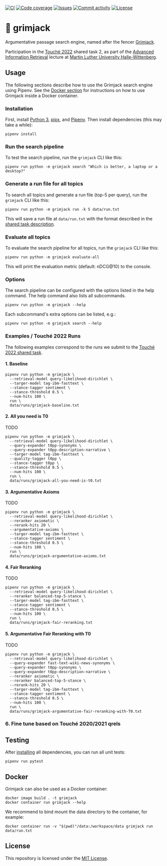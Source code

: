 [![CI](https://img.shields.io/github/workflow/status/heinrichreimer/grimjack/CI?style=flat-square)](https://github.com/heinrichreimer/grimjack/actions?query=workflow%3A"CI")
[![Code coverage](https://img.shields.io/codecov/c/github/heinrichreimer/grimjack?style=flat-square)](https://codecov.io/github/heinrichreimer/grimjack/)
[![Issues](https://img.shields.io/github/issues/heinrichreimer/grimjack?style=flat-square)](https://github.com/heinrichreimer/grimjack/issues)
[![Commit activity](https://img.shields.io/github/commit-activity/m/heinrichreimer/grimjack?style=flat-square)](https://github.com/heinrichreimer/grimjack/commits)
[![License](https://img.shields.io/github/license/heinrichreimer/grimjack?style=flat-square)](LICENSE)

# 🤺 grimjack

Argumentative passage search engine, named after the fencer [Grimjack](https://en.wikipedia.org/wiki/Grimjack).

Participation in the [Touché 2022](https://webis.de/events/touche-22/) shared task 2, as part of the
[Advanced Information Retrieval](https://gitlab.informatik.uni-halle.de/aqvbw/Information-Retrieval/) lecture
at [Martin Luther University Halle-Wittenberg](https://uni-halle.de).

## Usage

The following sections describe how to use the Grimjack search engine using Pipenv.
See the [Docker section](#docker) for instructions on how to use Grimjack inside a Docker container.

### Installation

First, install [Python 3](https://python.org/downloads/),
[pipx](https://pipxproject.github.io/pipx/installation/#install-pipx), and
[Pipenv](https://pipenv.pypa.io/en/latest/install/#isolated-installation-of-pipenv-with-pipx).
Then install dependencies (this may take a while):

```shell script
pipenv install
```

### Run the search pipeline

To test the search pipeline, run the `grimjack` CLI like this:

```shell script
pipenv run python -m grimjack search "Which is better, a laptop or a desktop?"
```

### Generate a run file for all topics

To search all topics and generate a run file (top-5 per query), run the `grimjack` CLI like this:

```shell script
pipenv run python -m grimjack run -k 5 data/run.txt
```

This will save a run file at `data/run.txt` with the format described in
the [shared task description](https://webis.de/events/touche-22/shared-task-2.html#submission).

### Evaluate all topics

To evaluate the search pipeline for all topics, run the `grimjack` CLI like this:

```shell script
pipenv run python -m grimjack evaluate-all
```

This will print the evaluation metric (default: nDCG@10) to the console.

### Options

The search pipeline can be configured with the options listed in the help command. The help command also lists all
subcommands.

```shell script
pipenv run python -m grimjack --help
```

Each subcommand's extra options can be listed, e.g.:

```shell script
pipenv run python -m grimjack search --help
```

### Examples / Touché 2022 Runs

The following examples correspond to the runs we submit to the
[Touché 2022 shared task](https://webis.de/events/touche-22/).

#### 1. Baseline

```shell
pipenv run python -m grimjack \
  --retrieval-model query-likelihood-dirichlet \
  --targer-model tag-ibm-fasttext \
  --stance-tagger sentiment \
  --stance-threshold 0.5 \
  --num-hits 100 \
  run \
  data/runs/grimjack-baseline.txt
```

#### 2. All you need is T0

TODO

```shell
pipenv run python -m grimjack \
  --retrieval-model query-likelihood-dirichlet \
  --query-expander t0pp-synonyms \
  --query-expander t0pp-description-narrative \
  --targer-model tag-ibm-fasttext \
  --quality-tagger t0pp \
  --stance-tagger t0pp \
  --stance-threshold 0.5 \
  --num-hits 100 \
  run \
  data/runs/grimjack-all-you-need-is-t0.txt
```

#### 3. Argumentative Axioms

TODO

```shell
pipenv run python -m grimjack \
  --retrieval-model query-likelihood-dirichlet \
  --reranker axiomatic \
  --rerank-hits 20 \
  --argumentative-axioms \
  --targer-model tag-ibm-fasttext \
  --stance-tagger sentiment \
  --stance-threshold 0.5 \
  --num-hits 100 \
  run \
  data/runs/grimjack-argumentative-axioms.txt
```

#### 4. Fair Reranking

TODO

```shell
pipenv run python -m grimjack \
  --retrieval-model query-likelihood-dirichlet \
  --reranker balanced-top-5-stance \
  --targer-model tag-ibm-fasttext \
  --stance-tagger sentiment \
  --stance-threshold 0.5 \
  --num-hits 100 \
  run \
  data/runs/grimjack-fair-reranking.txt
```

#### 5. Argumentative Fair Reranking with T0

TODO

```shell
pipenv run python -m grimjack \
  --retrieval-model query-likelihood-dirichlet \
  --query-expander fast-text-wiki-news-synonyms \
  --query-expander t0pp-synonyms \
  --query-expander t0pp-description-narrative \
  --reranker axiomatic \
  --reranker balanced-top-5-stance \
  --rerank-hits 20 \
  --targer-model tag-ibm-fasttext \
  --stance-tagger sentiment \
  --stance-threshold 0.5 \
  --num-hits 100 \
  run \
  data/runs/grimjack-argumentative-fair-reranking-with-T0.txt
```

### 6. Fine tune based on Touché 2020/2021 qrels

## Testing

After [installing](#installation) all dependencies, you can run all unit tests:

```shell script
pipenv run pytest
```

## Docker

Grimjack can also be used as a Docker container:

```shell
docker image build . -t grimjack
docker container run grimjack --help
```

We recommend to bind mount the data directory to the container, for example:

```shell
docker container run -v "$(pwd)"/data:/workspace/data grimjack run data/run.txt
```

## License

This repository is licensed under the [MIT License](LICENSE).
